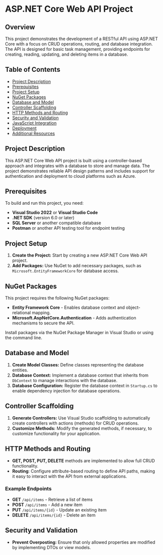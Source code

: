 # ASP.NET Core Web API Project

## Overview
This project demonstrates the development of a RESTful API using ASP.NET Core with a focus on CRUD operations, routing, and database integration. The API is designed for basic task management, providing endpoints for creating, reading, updating, and deleting items in a database.

## Table of Contents
- [Project Description](#project-description)
- [Prerequisites](#prerequisites)
- [Project Setup](#project-setup)
- [NuGet Packages](#nuget-packages)
- [Database and Model](#database-and-model)
- [Controller Scaffolding](#controller-scaffolding)
- [HTTP Methods and Routing](#http-methods-and-routing)
- [Security and Validation](#security-and-validation)
- [JavaScript Integration](#javascript-integration)
- [Deployment](#deployment)
- [Additional Resources](#additional-resources)

## Project Description
This ASP.NET Core Web API project is built using a controller-based approach and integrates with a database to store and manage data. The project demonstrates reliable API design patterns and includes support for authentication and deployment to cloud platforms such as Azure.

## Prerequisites
To build and run this project, you need:
- **Visual Studio 2022** or **Visual Studio Code**
- **.NET SDK** (version 6.0 or later)
- **SQL Server** or another compatible database
- **Postman** or another API testing tool for endpoint testing

## Project Setup
1. **Create the Project:** Start by creating a new ASP.NET Core Web API project.
2. **Add Packages:** Use NuGet to add necessary packages, such as `Microsoft.EntityFrameworkCore` for database access.

## NuGet Packages
This project requires the following NuGet packages:
- **Entity Framework Core** - Enables database context and object-relational mapping.
- **Microsoft.AspNetCore.Authentication** - Adds authentication mechanisms to secure the API.

Install packages via the NuGet Package Manager in Visual Studio or using the command line.

## Database and Model
1. **Create Model Classes:** Define classes representing the database entities.
2. **Database Context:** Implement a database context that inherits from `DbContext` to manage interactions with the database.
3. **Database Configuration:** Register the database context in `Startup.cs` to enable dependency injection for database operations.

## Controller Scaffolding
1. **Generate Controllers:** Use Visual Studio scaffolding to automatically create controllers with actions (methods) for CRUD operations.
2. **Customize Methods:** Modify the generated methods, if necessary, to customize functionality for your application.

## HTTP Methods and Routing
- **GET, POST, PUT, DELETE** methods are implemented to allow full CRUD functionality.
- **Routing**: Configure attribute-based routing to define API paths, making it easy to interact with the API from external applications.

### Example Endpoints
- **GET** `/api/items` - Retrieve a list of items
- **POST** `/api/items` - Add a new item
- **PUT** `/api/items/{id}` - Update an existing item
- **DELETE** `/api/items/{id}` - Delete an item

## Security and Validation
- **Prevent Overposting:** Ensure that only allowed properties are modified by implementing DTOs or view models.
